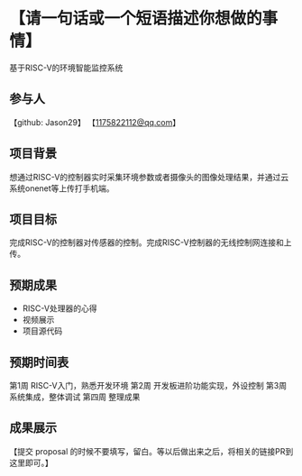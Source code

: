 # 【请一句话或一个短语描述你想做的事情】

基于RISC-V的环境智能监控系统

## 参与人

【github: Jason29】 【1175822112@qq.com】


## 项目背景

想通过RISC-V的控制器实时采集环境参数或者摄像头的图像处理结果，并通过云系统onenet等上传打手机端。

## 项目目标

 完成RISC-V的控制器对传感器的控制。完成RISC-V控制器的无线控制网连接和上传。

## 预期成果

* RISC-V处理器的心得
* 视频展示
* 项目源代码

## 预期时间表

  第1周  RISC-V入门，熟悉开发环境
  第2周  开发板进阶功能实现，外设控制
  第3周  系统集成，整体调试
  第四周 整理成果


## 成果展示

【提交 proposal 的时候不要填写，留白。等以后做出来之后，将相关的链接PR到这里即可。】
